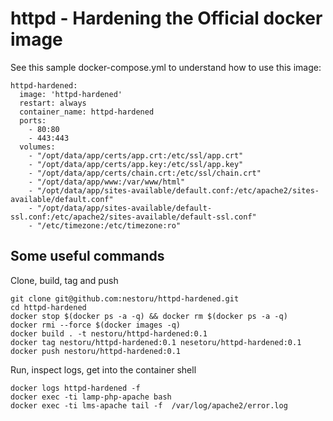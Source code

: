 # httpd - Hardening the Official docker image
See this sample docker-compose.yml to understand how to use this image:
```
httpd-hardened:
  image: 'httpd-hardened' 
  restart: always
  container_name: httpd-hardened 
  ports:
    - 80:80
    - 443:443
  volumes:
    - "/opt/data/app/certs/app.crt:/etc/ssl/app.crt"
    - "/opt/data/app/certs/app.key:/etc/ssl/app.key"
    - "/opt/data/app/certs/chain.crt:/etc/ssl/chain.crt"
    - "/opt/data/app/www:/var/www/html"
    - "/opt/data/app/sites-available/default.conf:/etc/apache2/sites-available/default.conf"
    - "/opt/data/app/sites-available/default-ssl.conf:/etc/apache2/sites-available/default-ssl.conf"
    - "/etc/timezone:/etc/timezone:ro"
```
## Some useful commands
Clone, build, tag and push
```
git clone git@github.com:nestoru/httpd-hardened.git
cd httpd-hardened 
docker stop $(docker ps -a -q) && docker rm $(docker ps -a -q)
docker rmi --force $(docker images -q)
docker build . -t nestoru/httpd-hardened:0.1
docker tag nestoru/httpd-hardened:0.1 nesetoru/httpd-hardened:0.1
docker push nestoru/httpd-hardened:0.1
```

Run, inspect logs, get into the container shell
```
docker logs httpd-hardened -f
docker exec -ti lamp-php-apache bash
docker exec -ti lms-apache tail -f  /var/log/apache2/error.log
```
